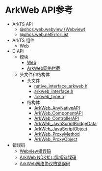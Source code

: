 # ArkWeb API参考 

- ArkTS API 
  - [@ohos.web.webview (Webview)](js-apis-webview.md)
  - [@ohos.web.netErrorList](js-apis-netErrorList.md)
- ArkTS 组件
  - [Web](ts-basic-components-web.md)
- C API
  - 模块
    - [Web](_web.md)
    - [ArkWeb网络拦截](arkweb_scheme_handler.md)
  - 头文件和结构体
    - 头文件
      - [native_interface_arkweb.h](native__interface__arkweb_8h.md)
      - [arkweb_interface.h](arkweb__interface_8h.md)
      - [arkweb_type.h](arkweb__type_8h.md)
    - 结构体
      - [ArkWeb_AnyNativeAPI](_ark_web___any_native_a_p_i.md)
      - [ArkWeb_ComponentAPI](_ark_web___component_a_p_i.md)
      - [ArkWeb_ControllerAPI](_ark_web___controller_a_p_i.md)
      - [ArkWeb_JavaScriptBridgeData](_ark_web___java_script_bridge_data.md)
      - [ArkWeb_JavaScriptObject](_ark_web___java_script_object.md)
      - [ArkWeb_ProxyMethod](_ark_web___proxy_method.md)
      - [ArkWeb_ProxyObject](_ark_web___proxy_object.md)
- 错误码
  - [Webview错误码](errorcode-webview.md)
  - [ArkWeb NDK接口异常错误码](arkweb_error_code.md)
  - [ArkWeb网络协议栈错误码](arkweb_net_error_list.md)

